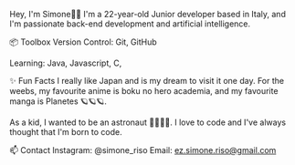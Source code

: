 Hey, I'm Simone👋🏽
I'm a 22-year-old Junior developer based in Italy, and I'm passionate back-end development and artificial intelligence.

📦 Toolbox
Version Control: Git, GitHub

Learning: Java, Javascript, C, 

✨ Fun Facts
I really like Japan and is my dream to visit it one day.
For the weebs, my favourite anime is boku no hero academia,
and my favourite manga is Planetes 🪐🪐🪐.

As a kid, I wanted to be an astronaut 🧑‍🚀🧑‍🚀.
I love to code and I've always thought that I'm born to code.

📫 Contact
Instagram: @simone_riso
Email: ez.simone.riso@gmail.com
